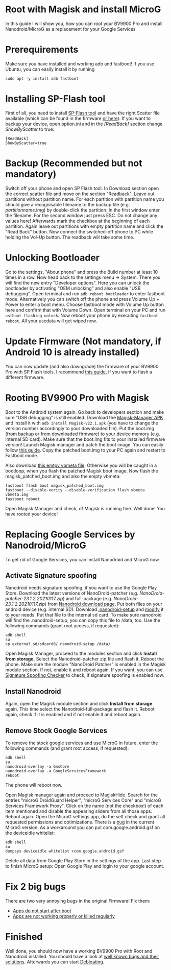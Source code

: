 # Root with Magisk and install MicroG
In this guide I will show you, how you can root your BV9900 Pro and install Nanodroid/MicroG as a replacement for your Google Services

# Prerequirements
Make sure you have installed and working adb and fastboot!
If you use Ubuntu, you can easily install it by running
```
sudo apt -y install adb fastboot
```

# Installing SP-Flash tool
First of all, you need to install [SP-Flash tool](https://spflashtool.com/download/) and have the right Scatter file available (which can be found in the firmware [or here](resources/MT6779_Android_scatter.txt)).
If you want to backup your device, open option.ini and in the _\[ReadBack\]_ section change _ShowByScatter_ to true:

```
[ReadBack]
ShowByScatter=true
```

# Backup (Recommended but not mandatory)
Switch off your phone and open SP Flash tool. In Download section open the correct scatter file and move on the section "Readback".
Leave out partitions without partition name. For each partition with partition name you should give a recognisable filename to the backup file (e.g. _partitionname_.img) by double-click the partition. In the first window enter the filename. For the second window just press ESC. Do not change any values here!
Afterwards mark the checkbox at the beginning of each partition. Again leave out partitions with empty partition name and click the "Read Back" button.
Now connect the switched-off phone to PC while holding the Vol-Up button.
The readback will take some time.

# Unlocking Bootloader
Go to the settings, "About phone" and press the Build number at least 10 times in a row.
Now head back to the settings menu -> System. There you will find the new entry "Developer options".
Here you can unlock the bootloader by activating "OEM unlocking" and also enable "USB debugging".
Open terminal and run ``adb reboot bootloader`` to enter fastboot mode. Alternatively you can switch off the phone and press Volume Up + Power to enter a boot menu. Choose fastboot mode with Volume Up button here and confirm that with Volume Down.
Open terminal on your PC and run ``astboot flashing unlock``. Now reboot your phone by executing ``fastboot reboot``.
All your usedata will get wiped now.

# Update Firmware (Not mandatory, if Android 10 is already installed)
You can now update (and also downgrade) the firmware of your BV9900 Pro with SP Flash tools.
I recommend [this guide](https://www.getdroidtips.com/flash-stock-firmware-using-sp-flash-tool/), if you want to flash a different firmware.

# Rooting BV9900 Pro with Magisk
Boot to the Android system again.
Go back to developers section and make sure "USB debugging" is still enabled.
Download the [Magisk-Manager APK](https://github.com/topjohnwu/Magisk/releases) and install it with ``adb install Magisk-v22.1.apk`` (you have to change the version number accordingly to your downloaded file).
Put the boot.img (from backup or from downloaded firmware) to your device memory (e.g. internal SD card). Make sure that the boot.img fits to your installed firmware version!
Launch Magisk manager and patch the boot image. You can easily follow [this guide](https://www.droidwin.com/patch-stock-boot-image-flash-magisk/).
Copy the patched boot.img to your PC again and restart to Fastboot mode.

Also download [this emtpy vbmeta file](resources/vbmeta.img). Otherwise you will be caught in a bootloop, when you flash the patched Magisk boot image.
Now flash the magisk_patched_boot.img and also the empty vbmeta:
```
fastboot flash boot magisk_patched_boot.img
fastboot --disable-verity --disable-verification flash vbmeta vbmeta.img
fastboot reboot
```
Open Magisk Manager and check, of Magisk is running fine.
Well done! You have rooted your device!

# Replacing Google Services by Nanodroid/MicroG
To get rid of Google Services, you can install Nanodroid and MicroG now.
## Activate Signature spoofing
Nanodroid needs signature spoofing, if you want to use the Google Play Store.
Download the latest versions of NanoDroid-patcher (e.g. _NanoDroid-patcher-23.1.2.20210117.zip_) and full-package (e.g. _NanoDroid-23.1.2.20210117.zip_) from [Nanodroid download page](https://downloads.nanolx.org/NanoDroid/Stable/).
Put both files on your android device (e.g. internal SD).
Download [.nanodroid-setup](./resources/.nanodroid-setup) and [modify](https://gitlab.com/Nanolx/NanoDroid/-/blob/master/doc/AlterInstallation.md) it to your needs.
Put that file to the internal sd card. To make sure nanodroid will find the .nanodroid-setup, you can copy this file to /data, too. Use the following commands (grant root access, if requested):
```
adb shell
su
cp external_sd/sdcard0/.nanodroid-setup /data/
```
Open Magisk Manager, proceed to the modules section and click **Install from storage.**
Select the Nanodroid-patcher zip file and flash it.
Reboot the phone.
Make sure the module "NanoDroid Patcher" is enabled in the Magisk module section. If not, enable it and reboot again.
If you want, you can use [Signature Spoofing Checker](https://f-droid.org/de/packages/lanchon.sigspoof.checker/) to check, if signature spoofing is enabled now.
## Install Nanodroid 
Again, open the Magisk module section and click **Install from storage** again. This time select the Nanodroid-full-package and flash it.
Reboot again, check if it is enabled and if not enable it and reboot again.
## Remove Stock Google Services
To remove the stock google services and use MicroG in future, enter the following commands (and grant root access, if requested):
```
adb shell
su
nanodroid-overlay -a GmsCore
nanodroid-overlay -a GoogleServicesFramework
reboot
```
The phone will reboot now.

Open Magisk manager again and proceed to MagiskHide. Search for the entries "microG DroidGuard Helper", "microG Services Core" and "microG Services Framework Proxy". Click on the name (not the checkbox!) of each item mentioned and disable the appearing sliders from all those apps.
Reboot again.
Open the MicroG settings app, do the self check and grant all requested permissions and optimizations.
There is a [bug](https://github.com/microg/GmsCore/issues/1011) in the current MicroG version.
As a workaround you can put com.google.android.gsf on the deviceidle whitelist:
```
adb shell
su
dumpsys deviceidle whitelist +com.google.android.gsf
```
Delete all data from Google Play Store in the settings of the app.
Last step to finish MicroG setup: Open Google Play and login to your google account.


# Fix 2 big bugs
There are two very annoying bugs in the original Firmware! Fix them:
- [Apps do not start after boot](/bugfixes.md#apps-do-not-start-after-boot-magisk-or-at-least-root-needed)
- [Apps are not working properly or killed regularly](/bugfixes.md#apps-are-not-working-properly-or-killed-regularly)

# Finished
Well done, you should now have a working BV9900 Pro with Root and Nanodroid installed.
You should have a look at [well known bugs and their solutions](/bugfixes.md). 
Afterwards you can start [Debloating](/debloat.md).

